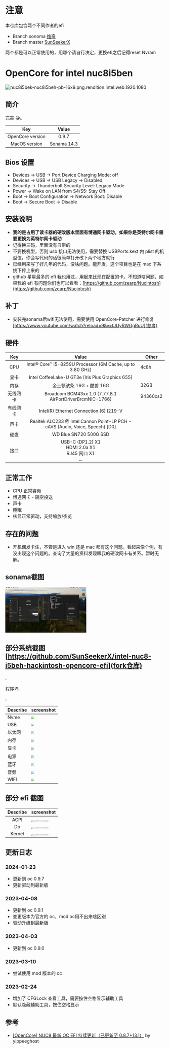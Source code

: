 # 注意
本仓库包含两个不同作者的efi

- Branch sonoma [维奇](https://github.com/weachy)
- Branch master [SunSeekerX](https://github.com/SunSeekerX)

两个都是可以正常使用的，用哪个请自行决定，更换efi之后记得reset Nvram

# OpenCore for intel nuc8i5ben

![nuc8i5bek-nuc8i5beh-pb-16x9.png.rendition.intel.web.1920.1080](./assets/nuc8i5bek-nuc8i5beh-pb-16x9.png.rendition.intel.web.1920.1080.webp)

## 简介

完美 😀。

|       Key        |          Value          |
| :--------------: | :---------------------: |
| OpenCore version |          0.9.7          |
|  MacOS version   |       Sonama 14.3      |

## Bios 设置

- Devices -> USB -> Port Device Charging Mode: off
- Devices -> USB -> USB Legacy -> Disabled
- Security -> Thunderbolt Security Level: Legacy Mode
- Power -> Wake on LAN from S4/S5: Stay Off
- Boot -> Boot Configuration -> Network Boot: Disable
- Boot -> Secure Boot -> Disable

## 安装说明

- **我的是占用了读卡器的硬改版本里面有博通网卡驱动，如果你是英特尔网卡需要更换为英特尔网卡驱动**
- 记得换三码，里面没有自带的
- 不要换机型，否则 usb 接口无法使用，需要替换 USBPorts.kext 内 plist 的机型值，你会写代码的话很简单打开改下两个地方就行
- 已经用来写了好几年的代码，没啥问题。能开发，这个项目也是在 mac 下系统下传上来的
- github 星星最多的 efi 我也用过，用起来比现在配置的卡。不知道啥问题，如果我的 efi 有问题你们也可以看看：[https://github.com/zearp/Nucintosh](https://github.com/zearp/Nucintosh)

## 补丁

- 安装完sonama后wifi无法使用，需要使用 OpenCore-Patcher 进行修复 [https://www.youtube.com/watch?reload=9&v=tJUyRWGgRuU](参考)


## 硬件

|   Key    |                                     Value                                     | Other      |
| :------: | :---------------------------------------------------------------------------: | ---------- |
|   CPU    |          Intel® Core™ i5-8259U Processor (6M Cache, up to 3.80 GHz)           | 4c8h       |
|   显卡   |               Intel CoffeeLake-U GT3e [Iris Plus Graphics 655]                |            |
|   内存   |               金士顿骇条 16G + 酷兽 16G                                           | 32GB   |
| 无线网卡 |          Broadcom BCM43xx 1.0 (7.77.ß.1 AirPortDriverBrcmNIC-1766)          | 94360cs2   |
| 有线网卡 |                    Intel(R) Ethernet Connection (6) I219-V                    |            |
|   声卡   | Realtek ALC233 @ Intel Cannon Point-LP PCH - cAVS (Audio, Voice, Speech) [D0] |            |
|   硬盘   |                             WD Blue SN720 500G SSD                             |            |
|   接口   |          USB-C (DP1.2) X1<br/>HDMI 2.0a X1<br/>RJ45 网口 X1<br/>...           |            |

## 正常工作

- CPU 正常睿频
- 博通网卡 - 隔空投送
- 声卡
- 睡眠
- 核显正常驱动，支持缩放/夜览

## 存在的问题

- 开机偶发卡住，不管是进入 win 还是 mac 都有这个问题。看起来像个例，有没出现这个问题的。查询了大量的资料发现跟我的硬改网卡有关系。暂时无解。

## sonama截图

<img src='./assets//screenshot_20240123.png' style="zoom:25%;" />

## 部分系统截图 [https://github.com/SunSeekerX/intel-nuc8-i5beh-hackintosh-opencore-efi](fork仓库)

<img src="./assets/iShot_2023-02-15_14.52.14.webp" style="zoom:25%;" />

程序坞

<img src="./assets/iShot_2023-02-15_14.48.39.webp" style="zoom:25%;" />

| Describe | screenshot                                                               |
| -------- | ------------------------------------------------------------------------ |
| Nvme     | <img src="./assets/iShot_2023-02-15_14.55.15.webp" style="zoom: 50%;" /> |
| USB      | <img src="./assets/iShot_2023-02-15_14.55.00.webp" style="zoom:50%;" />  |
| 以太网   | <img src="./assets/iShot_2023-02-15_14.54.41.webp" style="zoom:50%;" />  |
| 内存     | <img src="./assets/iShot_2023-02-15_14.54.35.webp" style="zoom:50%;" />  |
| 显卡     | <img src="./assets/iShot_2023-02-15_14.54.28.webp" style="zoom:50%;" />  |
| 电源     | <img src="./assets/iShot_2023-02-15_14.54.14.webp" style="zoom:50%;" />  |
| 蓝牙     | <img src="./assets/iShot_2023-02-15_14.54.10.webp" style="zoom:50%;" />  |
| 音频     | <img src="./assets/iShot_2023-02-15_14.54.02.webp" style="zoom:50%;" />  |
| WIFI     | <img src="./assets/iShot_2023-02-15_14.53.54.webp" style="zoom:50%;" />  |

## 部分 efi 截图

| Describe | screenshot                                                                                              |
| :------: | ------------------------------------------------------------------------------------------------------- |
|   ACPI   | <img src="./assets/iShot_2023-02-15_14.43.29.webp" alt="iShot_2023-02-07_20.09.44" style="zoom:25%;" /> |
|    Dp    | <img src="./assets/iShot_2023-02-15_14.44.35.webp" alt="iShot_2023-02-07_20.09.53" style="zoom:25%;" /> |
|  Kernel  | <img src="./assets/iShot_2023-02-15_14.45.03.webp" alt="iShot_2023-02-07_20.09.44" style="zoom:25%;" /> |

## 更新日志

### 2024-01-23

- 更新到 oc 0.9.7
- 更新驱动到最新版

### 2023-04-08

- 更新到 oc 0.9.1
- 变更版本为官方的 oc，mod oc用不出来啥区别
- 驱动升级到最新版

### 2023-04-03

- 更新到 oc 0.9.0

### 2023-03-10

- 尝试使用 mod 版本的 oc

### 2023-02-24

- 增加了 CFGLock 查看工具，需要按住空格显示辅助工具
- 默认隐藏辅助工具，按住空格显示

## 参考

- [[OpenCore] NUC8 最新 OC EFI 持续更新（已更新至 0.8.7+13.1）](https://bbs.pcbeta.com/viewthread-1935097-1-1.html) by yippeeghost
